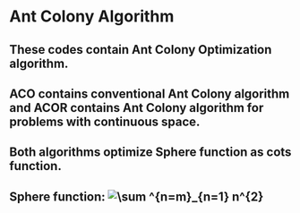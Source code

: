 # Ant Colony Algorithm
## These codes contain Ant Colony Optimization algorithm.
## ACO contains conventional Ant Colony algorithm and ACOR contains Ant Colony algorithm for problems with continuous space.
## Both algorithms optimize Sphere function as cots function.
## Sphere function: <img src="https://latex.codecogs.com/svg.image?\sum&space;^{n=m}_{n=1}&space;n^{2}&space;&space;" title="\sum ^{n=m}_{n=1} n^{2} " />
